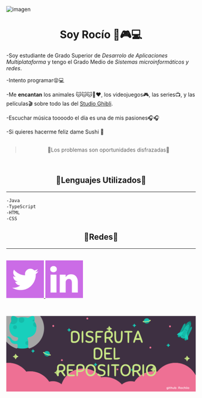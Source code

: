 ![imagen](Imagenes/Rocío.png)
<h1 align=center>Soy Rocío 💙🎮💻</h1>

-Soy estudiante de Grado Superior de *Desarrolo de Aplicaciones Multiplataforma* y tengo el Grado Medio de *Sistemas microinformáticos y redes*.

-Intento programar😝💻

-Me **encantan** los animales 🐱🐱🐱🐶❤, los videojuegos🎮, las series📺, y las películas🎬 sobre todo las del [Studio Ghibli](https://cineando.es/todas-las-peliculas-del-studio-ghibli/).

-Escuchar música toooodo el día es una de mis pasiones🎧🎧 

-Si quieres hacerme feliz dame Sushi 🍣<br><br>

<blockquote align=center>🌸Los problemas son oportunidades disfrazadas🌸</blockquote>

<br>

<h2 align=center> 🌷Lenguajes Utilizados🌷 </h2>

---
    -Java
    -TypeScript
    -HTML
    -CSS

<h2 align=center> 🌷Redes🌷 </h2>

---
<br>

<a href="https://twitter.com/SrtaRocii_">
  <img src="Imagenes/twitter.png" width="100">
</a>
<a href="https://www.linkedin.com/in/rociopalao/">
  <img src="Imagenes/linkedin.png" width="100">
</a>


<br><bt>


![](Imagenes/Disfruta.png)

